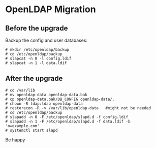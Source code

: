 # OpenLDAP Migration

## Before the upgrade
Backup the config and user databases:

```
# mkdir /etc/openldap/backup
# cd /etc/openldap/backup
# slapcat -n 0 -l config.ldif
# slapcat -n 1 -l data.ldif
```

## After the upgrade
```
# cd /var/lib
# mv openldap-data openldap-data.bak
# cp openldap-data.bak/DB_CONFIG openldap-data/.
# chown -R ldap:ldap openldap-data
# restorecon -R -v /var/lib/openldap-data   #might not be needed
# cd /etc/openldap/backup
# slapadd -n 0 -F /etc/openldap/slapd.d -f config.ldif
# slapadd -n 1 -F /etc/openldap/slapd.d -f data.ldif -b 'o=example.com'
# systemctl start slapd

```

Be happy
